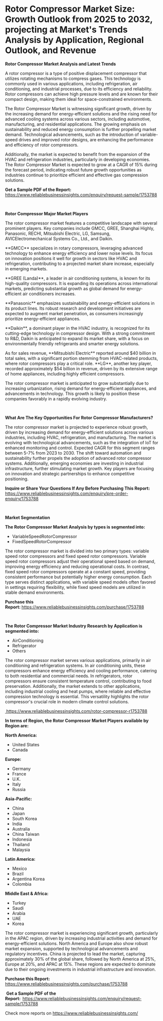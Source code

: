 <p><h1>Rotor Compressor Market Size: Growth Outlook from 2025 to 2032, projecting at Market's Trends Analysis by Application, Regional Outlook, and Revenue</h1></p><p><strong>Rotor Compressor Market Analysis and Latest Trends</strong></p>
<p><p>A rotor compressor is a type of positive displacement compressor that utilizes rotating mechanisms to compress gases. This technology is commonly used in various applications, including refrigeration, air conditioning, and industrial processes, due to its efficiency and reliability. Rotor compressors can achieve high pressure levels and are known for their compact design, making them ideal for space-constrained environments.</p><p>The Rotor Compressor Market is witnessing significant growth, driven by the increasing demand for energy-efficient solutions and the rising need for advanced cooling systems across various sectors, including automotive, manufacturing, and residential applications. The growing emphasis on sustainability and reduced energy consumption is further propelling market demand. Technological advancements, such as the introduction of variable-speed drives and improved rotor designs, are enhancing the performance and efficiency of rotor compressors.</p><p>Additionally, the market is expected to benefit from the expansion of the HVAC and refrigeration industries, particularly in developing economies. The Rotor Compressor Market is expected to grow at a CAGR of 15% during the forecast period, indicating robust future growth opportunities as industries continue to prioritize efficient and effective gas compression solutions.</p></p>
<p><strong>Get a Sample PDF of the Report:&nbsp;</strong> <a href="https://www.reliablebusinessinsights.com/enquiry/request-sample/1753788?utm_campaign=3035&utm_medium=2&utm_source=Github&utm_content=ia&utm_term=06032025&utm_id=rotor-compressor">https://www.reliablebusinessinsights.com/enquiry/request-sample/1753788</a></p>
<p>&nbsp;</p>
<p><strong>Rotor Compressor Major Market Players</strong></p>
<p><p>The rotor compressor market features a competitive landscape with several prominent players. Key companies include GMCC, GREE, Shanghai Highly, Panasonic, RECHI, Mitsubishi Electric, LG, Samsung, AVICElectromechanical Systems Co., Ltd., and Daikin. </p><p>**GMCC** specializes in rotary compressors, leveraging advanced technology to enhance energy efficiency and lower noise levels. Its focus on innovation positions it well for growth in sectors like HVAC and refrigeration, contributing to a projected market share increase, especially in emerging markets.</p><p>**GREE (Landa)**, a leader in air conditioning systems, is known for its high-quality compressors. It is expanding its operations across international markets, predicting substantial growth as global demand for energy-efficient air conditioners increases. </p><p>**Panasonic** emphasizes sustainability and energy-efficient solutions in its product lines. Its robust research and development initiatives are expected to augment market penetration, as consumers increasingly prioritize energy-efficient appliances.</p><p>**Daikin**, a dominant player in the HVAC industry, is recognized for its cutting-edge technology in compressor design. With a strong commitment to R&D, Daikin is anticipated to expand its market share, with a focus on environmentally friendly refrigerants and smarter energy solutions.</p><p>As for sales revenue, **Mitsubishi Electric** reported around $40 billion in total sales, with a significant portion stemming from HVAC-related products, where rotor compressors play a critical role. **LG**, another key player, recorded approximately $54 billion in revenue, driven by its extensive range of home appliances, including highly efficient compressors.</p><p>The rotor compressor market is anticipated to grow substantially due to increasing urbanization, rising demand for energy-efficient appliances, and advancements in technology. This growth is likely to position these companies favorably in a rapidly evolving industry.</p></p>
<p>&nbsp;</p>
<p><strong>What Are The Key Opportunities For Rotor Compressor Manufacturers?</strong></p>
<p><p>The rotor compressor market is projected to experience robust growth, driven by increasing demand for energy-efficient solutions across various industries, including HVAC, refrigeration, and manufacturing. The market is evolving with technological advancements, such as the integration of IoT for enhanced monitoring and control. Expected CAGR for this segment ranges between 5-7% from 2023 to 2030. The shift toward automation and sustainability further propels the adoption of advanced rotor compressor systems. Additionally, emerging economies are investing in industrial infrastructure, further stimulating market growth. Key players are focusing on innovation and strategic partnerships to enhance competitive positioning.</p></p>
<p><strong>Inquire or Share Your Questions If Any Before Purchasing This Report:</strong> <a href="https://www.reliablebusinessinsights.com/enquiry/pre-order-enquiry/1753788?utm_campaign=3035&utm_medium=2&utm_source=Github&utm_content=ia&utm_term=06032025&utm_id=rotor-compressor">https://www.reliablebusinessinsights.com/enquiry/pre-order-enquiry/1753788</a></p>
<p>&nbsp;</p>
<p><strong>Market Segmentation</strong></p>
<p><strong>The Rotor Compressor Market Analysis by types is segmented into:</strong></p>
<p><ul><li>VariableSpeedRotorCompressor</li><li>FixedSpeedRotorCompressor</li></ul></p>
<p><p>The rotor compressor market is divided into two primary types: variable speed rotor compressors and fixed speed rotor compressors. Variable speed rotor compressors adjust their operational speed based on demand, improving energy efficiency and reducing operational costs. In contrast, fixed speed rotor compressors operate at a constant speed, providing consistent performance but potentially higher energy consumption. Each type serves distinct applications, with variable speed models often favored in settings requiring flexibility, while fixed speed models are utilized in stable demand environments.</p></p>
<p><strong>Purchase this Report:&nbsp;</strong><a href="https://www.reliablebusinessinsights.com/purchase/1753788?utm_campaign=3035&utm_medium=2&utm_source=Github&utm_content=ia&utm_term=06032025&utm_id=rotor-compressor">https://www.reliablebusinessinsights.com/purchase/1753788</a></p>
<p>&nbsp;</p>
<p><strong>The Rotor Compressor Market Industry Research by Application is segmented into:</strong></p>
<p><ul><li>AirConditioning</li><li>Refrigerator</li><li>Others</li></ul></p>
<p><p>The rotor compressor market serves various applications, primarily in air conditioning and refrigeration systems. In air conditioning units, these compressors enhance energy efficiency and cooling performance, catering to both residential and commercial needs. In refrigerators, rotor compressors ensure consistent temperature control, contributing to food preservation. Additionally, the market extends to other applications, including industrial cooling and heat pumps, where reliable and effective compression technology is essential. This versatility highlights the rotor compressor's crucial role in modern climate control solutions.</p></p>
<p><a href="https://www.reliablebusinessinsights.com/rotor-compressor-r1753788?utm_campaign=3035&utm_medium=2&utm_source=Github&utm_content=ia&utm_term=06032025&utm_id=rotor-compressor">&nbsp;https://www.reliablebusinessinsights.com/rotor-compressor-r1753788</a></p>
<p><strong>In terms of Region, the Rotor Compressor Market Players available by Region are:</strong></p>
<p>
    <p> <strong> North America: </strong>
        <ul>
            <li>United States</li>
            <li>Canada</li>
        </ul>
        </p> 
    <p> <strong> Europe: </strong>
        <ul>
            <li>Germany</li>
            <li>France</li>
            <li>U.K.</li>
            <li>Italy</li>
            <li>Russia</li>
        </ul>
        </p> 
    <p> <strong> Asia-Pacific: </strong>
        <ul>
            <li>China</li>
            <li>Japan</li>
            <li>South Korea</li>
            <li>India</li>
            <li>Australia</li>
            <li>China Taiwan</li>
            <li>Indonesia</li>
            <li>Thailand</li>
            <li>Malaysia</li>
        </ul>
        </p> 
    <p> <strong> Latin America: </strong>
        <ul>
            <li>Mexico</li>
            <li>Brazil</li>
            <li>Argentina Korea</li>
            <li>Colombia</li>
        </ul>
        </p> 
    <p> <strong> Middle East & Africa: </strong>
        <ul>
            <li>Turkey</li>
            <li>Saudi</li>
            <li>Arabia</li>
            <li>UAE</li>
            <li>Korea</li>
        </ul>
    </p>
    </p>
<p><p>The rotor compressor market is experiencing significant growth, particularly in the APAC region, driven by increasing industrial activities and demand for energy-efficient solutions. North America and Europe also show robust market expansion, supported by technological advancements and regulatory incentives. China is projected to lead the market, capturing approximately 30% of the global share, followed by North America at 25%, Europe at 20%, and APAC at 15%. These regions are expected to dominate due to their ongoing investments in industrial infrastructure and innovation.</p></p>
<p><strong>Purchase this Report: </strong><a href="https://www.reliablebusinessinsights.com/purchase/1753788?utm_campaign=3035&utm_medium=2&utm_source=Github&utm_content=ia&utm_term=06032025&utm_id=rotor-compressor">https://www.reliablebusinessinsights.com/purchase/1753788</a></p>
<p>&nbsp;<strong>Get a Sample PDF of the Report:&nbsp;&nbsp;</strong><a href="https://www.reliablebusinessinsights.com/enquiry/request-sample/1753788?utm_campaign=3035&utm_medium=2&utm_source=Github&utm_content=ia&utm_term=06032025&utm_id=rotor-compressor">https://www.reliablebusinessinsights.com/enquiry/request-sample/1753788</a></p>
<p><strong></strong></p>
<p>Check more reports on <a href="https://www.reliablebusinessinsights.com/?utm_campaign=3035&utm_medium=2&utm_source=Github&utm_content=ia&utm_term=06032025&utm_id=rotor-compressor">https://www.reliablebusinessinsights.com/</a></p>